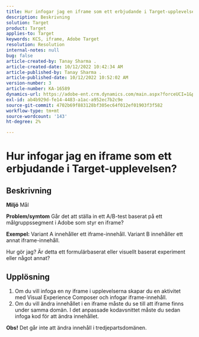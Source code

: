 ```yaml
---
title: Hur infogar jag en iframe som ett erbjudande i Target-upplevelsen?
description: Beskrivning
solution: Target
product: Target
applies-to: Target
keywords: KCS, iframe, Adobe Target
resolution: Resolution
internal-notes: null
bug: false
article-created-by: Tanay Sharma .
article-created-date: 10/12/2022 10:42:34 AM
article-published-by: Tanay Sharma .
article-published-date: 10/12/2022 10:52:02 AM
version-number: 3
article-number: KA-16589
dynamics-url: https://adobe-ent.crm.dynamics.com/main.aspx?forceUCI=1&pagetype=entityrecord&etn=knowledgearticle&id=a3521d94-1a4a-ed11-bba2-0022480868ff
exl-id: ab4b929d-fe14-4483-a1ac-a952ec7b2c9e
source-git-commit: 4702b69f883128bf305ec64f012ef01903f3f582
workflow-type: tm+mt
source-wordcount: '143'
ht-degree: 2%

---
```


# Hur infogar jag en iframe som ett erbjudande i Target-upplevelsen?

## Beskrivning

<b>Miljö</b>
Mål


<b>Problem/symtom</b>
Går det att ställa in ett A/B-test baserat på ett målgruppssegment i Adobe som styr en iframe?



<b>Exempel:</b> Variant A innehåller ett iframe-innehåll. Variant B innehåller ett annat iframe-innehåll.

Hur gör jag? Är detta ett formulärbaserat eller visuellt baserat experiment eller något annat?


## Upplösning




1. Om du vill infoga en ny iframe i upplevelserna skapar du en aktivitet med Visual Experience Composer och infogar iframe-innehåll.
2. Om du vill ändra innehållet i en iframe måste du se till att iframe finns under samma domän. I det anpassade kodavsnittet måste du sedan infoga kod för att ändra innehållet.




<b>Obs!</b> Det går inte att ändra innehåll i tredjepartsdomänen.
